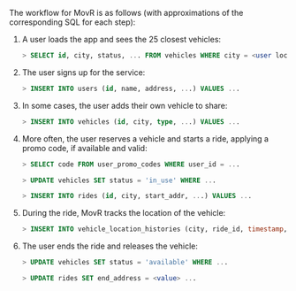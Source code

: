 The workflow for MovR is as follows (with approximations of the corresponding SQL for each step):

1. A user loads the app and sees the 25 closest vehicles:

    ~~~ sql
    > SELECT id, city, status, ... FROM vehicles WHERE city = <user location>
    ~~~

2. The user signs up for the service:

    ~~~ sql
    > INSERT INTO users (id, name, address, ...) VALUES ...
    ~~~

3. In some cases, the user adds their own vehicle to share:

    ~~~ sql
    > INSERT INTO vehicles (id, city, type, ...) VALUES ...
    ~~~

4. More often, the user reserves a vehicle and starts a ride, applying a promo code, if available and valid:

    ~~~ sql
    > SELECT code FROM user_promo_codes WHERE user_id = ...
    ~~~

    ~~~ sql
    > UPDATE vehicles SET status = 'in_use' WHERE ...
    ~~~

    ~~~ sql
    > INSERT INTO rides (id, city, start_addr, ...) VALUES ...
    ~~~

5. During the ride, MovR tracks the location of the vehicle:   

    ~~~ sql
    > INSERT INTO vehicle_location_histories (city, ride_id, timestamp, lat, long) VALUES ...
    ~~~

6. The user ends the ride and releases the vehicle:

    ~~~ sql
    > UPDATE vehicles SET status = 'available' WHERE ...
    ~~~

    ~~~ sql
    > UPDATE rides SET end_address = <value> ...
    ~~~
